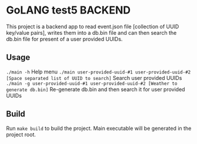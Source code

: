 
# GoLANG test5 BACKEND

This project is a backend app to read event.json file [collection of UUID key/value pairs], writes them into a db.bin file 
and can then search the db.bin file for present of a user provided UUIDs.

## Usage

`./main -h` Help menu
`./main user-provided-uuid-#1 user-provided-uuid-#2 [Space separated list of UUID to search]` Search user provided UUIDs
`./main -g user-provided-uuid-#1 user-provided-uuid-#2 [Weather to generate db.bin]` Re-generate db.bin and then search it for user provided UUIDs

    
## Build

Run `make build` to build the project. Main executable will be generated in the project root. 


